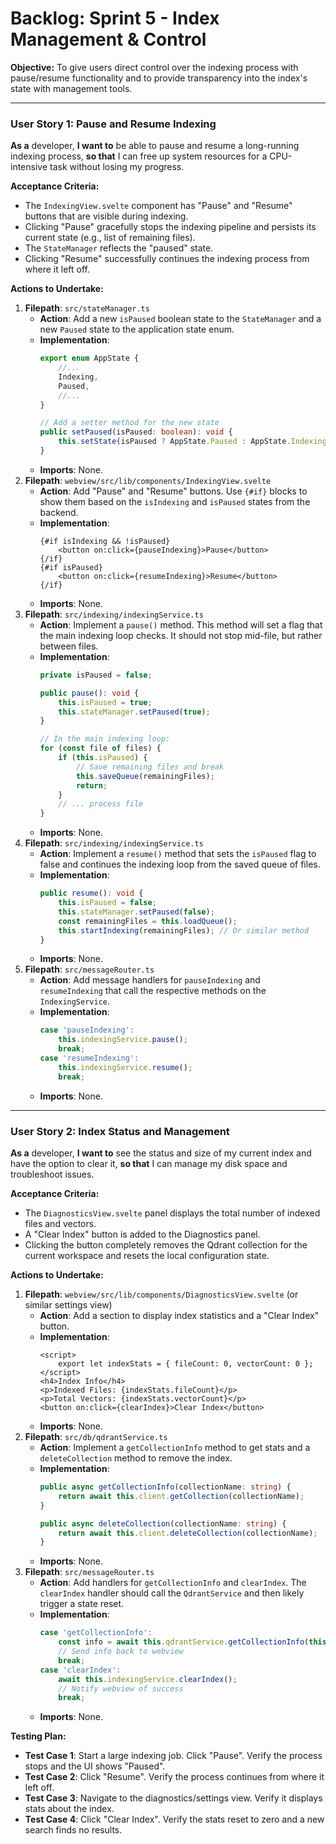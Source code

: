 # Backlog: Sprint 5 - Index Management & Control

**Objective:** To give users direct control over the indexing process with pause/resume functionality and to provide transparency into the index's state with management tools.

---

### User Story 1: Pause and Resume Indexing
**As a** developer, **I want to** be able to pause and resume a long-running indexing process, **so that** I can free up system resources for a CPU-intensive task without losing my progress.

**Acceptance Criteria:**
- The `IndexingView.svelte` component has "Pause" and "Resume" buttons that are visible during indexing.
- Clicking "Pause" gracefully stops the indexing pipeline and persists its current state (e.g., list of remaining files).
- The `StateManager` reflects the "paused" state.
- Clicking "Resume" successfully continues the indexing process from where it left off.

**Actions to Undertake:**
1.  **Filepath**: `src/stateManager.ts`
    -   **Action**: Add a new `isPaused` boolean state to the `StateManager` and a new `Paused` state to the application state enum.
    -   **Implementation**:
        ```typescript
        export enum AppState {
            //...
            Indexing,
            Paused,
            //...
        }
        
        // Add a setter method for the new state
        public setPaused(isPaused: boolean): void {
            this.setState(isPaused ? AppState.Paused : AppState.Indexing);
        }
        ```
    -   **Imports**: None.
2.  **Filepath**: `webview/src/lib/components/IndexingView.svelte`
    -   **Action**: Add "Pause" and "Resume" buttons. Use `{#if}` blocks to show them based on the `isIndexing` and `isPaused` states from the backend.
    -   **Implementation**:
        ```svelte
        {#if isIndexing && !isPaused}
            <button on:click={pauseIndexing}>Pause</button>
        {/if}
        {#if isPaused}
            <button on:click={resumeIndexing}>Resume</button>
        {/if}
        ```
    -   **Imports**: None.
3.  **Filepath**: `src/indexing/indexingService.ts`
    -   **Action**: Implement a `pause()` method. This method will set a flag that the main indexing loop checks. It should not stop mid-file, but rather between files.
    -   **Implementation**:
        ```typescript
        private isPaused = false;

        public pause(): void {
            this.isPaused = true;
            this.stateManager.setPaused(true);
        }

        // In the main indexing loop:
        for (const file of files) {
            if (this.isPaused) {
                // Save remaining files and break
                this.saveQueue(remainingFiles);
                return;
            }
            // ... process file
        }
        ```
    -   **Imports**: None.
4.  **Filepath**: `src/indexing/indexingService.ts`
    -   **Action**: Implement a `resume()` method that sets the `isPaused` flag to false and continues the indexing loop from the saved queue of files.
    -   **Implementation**:
        ```typescript
        public resume(): void {
            this.isPaused = false;
            this.stateManager.setPaused(false);
            const remainingFiles = this.loadQueue();
            this.startIndexing(remainingFiles); // Or similar method
        }
        ```
    -   **Imports**: None.
5.  **Filepath**: `src/messageRouter.ts`
    -   **Action**: Add message handlers for `pauseIndexing` and `resumeIndexing` that call the respective methods on the `IndexingService`.
    -   **Implementation**:
        ```typescript
        case 'pauseIndexing':
            this.indexingService.pause();
            break;
        case 'resumeIndexing':
            this.indexingService.resume();
            break;
        ```
    -   **Imports**: None.

---

### User Story 2: Index Status and Management
**As a** developer, **I want to** see the status and size of my current index and have the option to clear it, **so that** I can manage my disk space and troubleshoot issues.

**Acceptance Criteria:**
- The `DiagnosticsView.svelte` panel displays the total number of indexed files and vectors.
- A "Clear Index" button is added to the Diagnostics panel.
- Clicking the button completely removes the Qdrant collection for the current workspace and resets the local configuration state.

**Actions to Undertake:**
1.  **Filepath**: `webview/src/lib/components/DiagnosticsView.svelte` (or similar settings view)
    -   **Action**: Add a section to display index statistics and a "Clear Index" button.
    -   **Implementation**:
        ```svelte
        <script>
            export let indexStats = { fileCount: 0, vectorCount: 0 };
        </script>
        <h4>Index Info</h4>
        <p>Indexed Files: {indexStats.fileCount}</p>
        <p>Total Vectors: {indexStats.vectorCount}</p>
        <button on:click={clearIndex}>Clear Index</button>
        ```
    -   **Imports**: None.
2.  **Filepath**: `src/db/qdrantService.ts`
    -   **Action**: Implement a `getCollectionInfo` method to get stats and a `deleteCollection` method to remove the index.
    -   **Implementation**:
        ```typescript
        public async getCollectionInfo(collectionName: string) {
            return await this.client.getCollection(collectionName);
        }

        public async deleteCollection(collectionName: string) {
            return await this.client.deleteCollection(collectionName);
        }
        ```
    -   **Imports**: None.
3.  **Filepath**: `src/messageRouter.ts`
    -   **Action**: Add handlers for `getCollectionInfo` and `clearIndex`. The `clearIndex` handler should call the `QdrantService` and then likely trigger a state reset.
    -   **Implementation**:
        ```typescript
        case 'getCollectionInfo':
            const info = await this.qdrantService.getCollectionInfo(this.workspace.collectionName);
            // Send info back to webview
            break;
        case 'clearIndex':
            await this.indexingService.clearIndex();
            // Notify webview of success
            break;
        ```
    -   **Imports**: None.

**Testing Plan:**
-   **Test Case 1**: Start a large indexing job. Click "Pause". Verify the process stops and the UI shows "Paused".
-   **Test Case 2**: Click "Resume". Verify the process continues from where it left off.
-   **Test Case 3**: Navigate to the diagnostics/settings view. Verify it displays stats about the index.
-   **Test Case 4**: Click "Clear Index". Verify the stats reset to zero and a new search finds no results.
